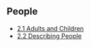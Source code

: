 ## People

- [2.1 Adults and Children](./2.1_Adults-and-Children.md)
- [2.2 Describing People](./2.2_Describing-People.md)